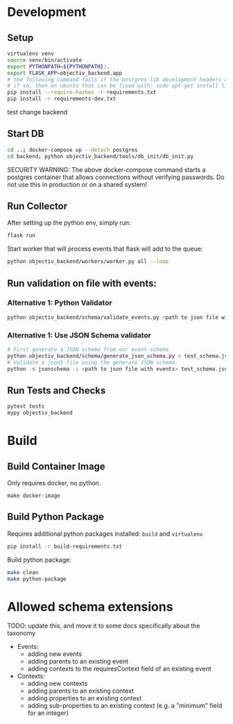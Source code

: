 
# Development
## Setup
```bash
virtualenv venv
source venv/bin/activate
export PYTHONPATH=${PYTHONPATH}:.
export FLASK_APP=objectiv_backend.app
# the following command fails if the postgres lib development headers are not present
# if so, then on ubuntu that can be fixed with: sudo apt-get install libpq-dev
pip install --require-hashes -r requirements.txt
pip install -r requirements-dev.txt
```

test change backend

## Start DB
```bash
cd ..; docker-compose up --detach postgres
cd backend; python objectiv_backend/tools/db_init/db_init.py
```
SECURITY WARNING: The above docker-compose command starts a postgres container that allows connections
without verifying passwords. Do not use this in production or on a shared system!
## Run Collector
After setting up the python env, simply run:
```bash
flask run
```
Start worker that will process events that flask will add to the queue:
```bash
python objectiv_backend/workers/worker.py all --loop
```
 
## Run validation on file with events:
### Alternative 1: Python Validator
```bash
python objectiv_backend/schema/validate_events.py <path to json file with events>
```

### Alternative 1: Use JSON Schema validator
```bash
# First generate a JSON schema from our event-schema
python objectiv_backend/schema/generate_json_schema.py > test_schema.json
# Validate a json5 file using the generate JSON schema.
python -m jsonschema -i <path to json file with events> test_schema.json
```

## Run Tests and Checks
```bash
pytest tests
mypy objectiv_backend
```

# Build
## Build Container Image
Only requires docker, no python.
```
make docker-image
```

## Build Python Package
Requires additional python packages installed: `build` and `virtualenv`
```bash
pip install -r build-requirements.txt
```

Build python package:
```bash
make clean
make python-package
```


# Allowed schema extensions
TODO: update this, and move it to some docs specifically about the taxonomy
* Events:
    * adding new events
    * adding parents to an existing event
    * adding contexts to the requiresContext field of an existing event
* Contexts:
    * adding new contexts
    * adding parents to an existing context
    * adding properties to an existing context
    * adding sub-properties to an existing context (e.g. a "minimum" field for an integer)
